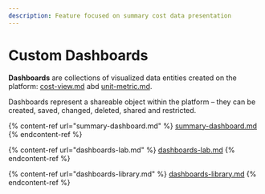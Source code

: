 ```yaml
---
description: Feature focused on summary cost data presentation
---
```


# Custom Dashboards

**Dashboards** are collections of visualized data entities created on the platform: [cost-view.md](../cost-transparency/key-concepts/cost-view.md "mention") abd [unit-metric.md](../unit-metrics/key-concepts/unit-metric.md "mention").

Dashboards represent a shareable object within the platform – they can be created, saved, changed, deleted, shared and restricted.

{% content-ref url="summary-dashboard.md" %}
[summary-dashboard.md](summary-dashboard.md)
{% endcontent-ref %}

{% content-ref url="dashboards-lab.md" %}
[dashboards-lab.md](dashboards-lab.md)
{% endcontent-ref %}

{% content-ref url="dashboards-library.md" %}
[dashboards-library.md](dashboards-library.md)
{% endcontent-ref %}
